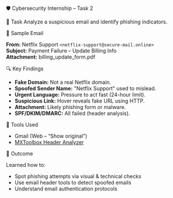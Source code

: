 🛡️ Cybersecurity Internship – Task 2

🎯 Task
Analyze a suspicious email and identify phishing indicators.


📧 Sample Email

**From:** Netflix Support `<netflix-support@secure-mail.online>`  
**Subject:** Payment Failure – Update Billing Info  
**Attachment:** billing_update_form.pdf


🔍 Key Findings

- **Fake Domain:** Not a real Netflix domain.
- **Spoofed Sender Name:** "Netflix Support" used to mislead.
- **Urgent Language:** Pressure to act fast (24-hour limit).
- **Suspicious Link:** Hover reveals fake URL using HTTP.
- **Attachment:** Likely phishing form or malware.
- **SPF/DKIM/DMARC:** All failed (header analysis).


🧪 Tools Used

- Gmail (Web – “Show original”)
- [MXToolbox Header Analyzer](https://mxtoolbox.com/EmailHeaders.aspx)


📌 Outcome

Learned how to:
- Spot phishing attempts via visual & technical checks
- Use email header tools to detect spoofed emails
- Understand email authentication protocols

